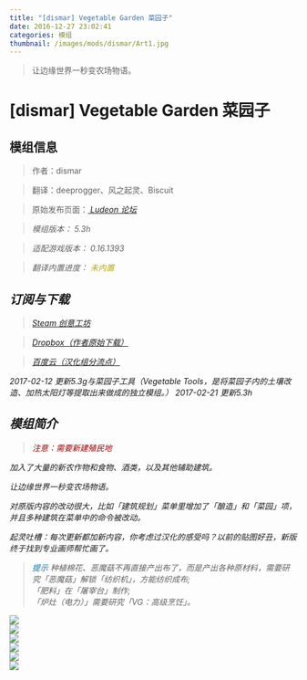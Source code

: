 ```yaml
---
title: "[dismar] Vegetable Garden 菜园子"
date: 2016-12-27 23:02:41
categories: 模组
thumbnail: /images/mods/dismar/Art1.jpg
---
```


> 让边缘世界一秒变农场物语。

<!--more-->

# [dismar] Vegetable Garden 菜园子

## 模组信息

> 作者：dismar

> 翻译：deeprogger、风之起灵、Biscuit

> 原始发布页面：<a href="https://ludeon.com/forums/index.php?topic=12934.0"><i class="fa fa-link" aria-hidden="true" /> Ludeon 论坛</a>

> 模组版本：<i class="fa fa-puzzle-piece" aria-hidden="true"> 5.3h</i>

> 适配游戏版本：<i class="fa fa-tag" aria-hidden="true"> 0.16.1393</i>

> 翻译内置进度：<i class="fa fa-exclamation-circle" aria-hidden="true" title="未内置，请从汉化组分流点下载" style="color:#b7aa00"> 未内置</i>

## 订阅与下载

> <a href="http://steamcommunity.com/sharedfiles/filedetails/?id=822470192"><i class="fa fa-steam-square" aria-hidden="true" /> Steam 创意工坊</a>

> <a href="https://www.dropbox.com/s/ck17go98jcp3z76/Vegetable%20Garden%205.3b.zip?dl=0"><i class="fa fa-dropbox" aria-hidden="true" /> Dropbox（作者原始下载）</a>

> <a href="http://pan.baidu.com/s/1eSaD9E6"><i class="fa fa-paw" aria-hidden="true" /> 百度云（汉化组分流点）</a>

2017-02-12 更新5.3g与菜园子工具（Vegetable Tools，是将菜园子内的土壤改造、加热太阳灯等提取出来做成的独立模组。）
2017-02-21 更新5.3h

## 模组简介

> <i class="fa fa-exclamation-triangle" aria-hidden="true" style="color:#a40000"> 注意：需要新建殖民地</i>

加入了大量的新农作物和食物、酒类，以及其他辅助建筑。

让边缘世界一秒变农场物语。

对原版内容的改动很大，比如「建筑规划」菜单里增加了「酿造」和「菜园」项，并且多种建筑在菜单中的命令被改动。

起灵吐槽：每次更新都加新内容，你考虑过汉化的感受吗？以前的贴图好丑，新版终于找到专业画师帮忙画了。

> <i class="fa fa-lightbulb-o" aria-hidden="true" style="color:#0075a9"> 提示</i>
种植棉花、恶魔菇不再直接产出布了，而是产出各种原材料，需要研究「恶魔菇」解锁「纺织机」，方能纺织成布;  
「肥料」在「屠宰台」制作;  
「炉灶（电力）」需要研究「VG：高级烹饪」。


![](/images/mods/dismar/vg017_000.png)  
![](/images/mods/dismar/vg017_001.png)  
![](/images/mods/dismar/vg017_002.png)  
![](/images/mods/dismar/vg017_003.png)  
![](/images/mods/dismar/vg017_004.png)  
![](/images/mods/dismar/vg017_005.png)  